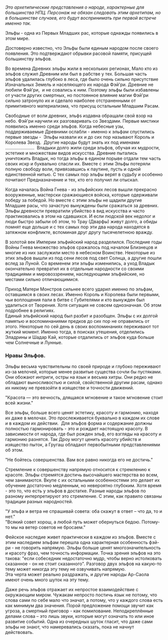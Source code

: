 *Это архетипические представления о народе, характерные для большинства НПЦ. Персонаж не обязан следовать этим архетипам, но в большинстве случаев, его будут воспринимать при первой встрече именно так.*

Эльфы - одна из Первых Младших рас, которые однажды появились в этом мире.

Достоверно известно, что Эльфы были единым народом после своего появления. Это подтверждают обрывки расовой памяти, присущей большинству эльфов. 

Во времена Древних эльфы жили в нескольких регионах, Мало кто из эльфов служил Древним или был в рабстве у тех. Большая часть эльфов удалилась глубоко в леса, где было очень сильно присутствие Изначальных Земель и населяющего их народа Фэй'ри. 
Древние не любили Фэй'ри,  и не совались к ним. Поэтому эльфы были избавлены от участи других смертных, но постоянное влияние магии Фэй'ри сильно затронуло их и сделало наиболее отстраненными от примитивного материализма, что присущ остальным Младшим Расам. 

Свободные от воли древних, эльфs издавна обращали свой взор на небо. Фэй'ри научили их разговаривать со Звездами. Первые мистики появились именно среди эльфов. Когда небесные узы, поддерживаемые Древними ослабли - именно к эльфам спустились первые звезды -  Эльфы назвали их и до сих пор называют Король и Королева Звезд.  Другие народы будут знать их под именами .......................  Владыки долго жили среди эльфов, обучая их мудрости, эстетике и множествам видов искусства. Древние пытались уничтожить Владык, но тогда эльфы в едином порыве отдали тем часть своих искр и буквально спасли их. Вместе с этим Эльфы потеряли полную свободу воли, привязавшись к паутине, пусть и одной единственной нитью. С тех самых пор эльфы верят в судьбу и особенно почитают Предназначение и тех, кто его получил ли отыскал. 

Когда началась Война Гнева - из эльфийских лесов вышли прекрасно вооруженные, мастерски сражающиеся войска, которые одерживали победу за победой. Но вместе с этим эльфы не щадили другие Младшие расы, что зачастую вынуждены были сражаться за древних. Эльфы древности превратили убийство в вид искусства и часто практиковались в этом на сдавшихся. И если людской век недолог и люди быстро забыли об этом, то Трау (Дварфы) живут долго, а обиды помнят еще дольше и с тех самых пор эти два народа находятся в затяжном конфликте, вспоминая друг другу тысячелетнюю вражду. 

В золотой век Империи эльфийский народ разделился. Последние годы Войны Гнева множество эльфов сражалось под началом Близнецов и многие из них заслужили место в небесном Воинстве. Некоторые из этих эльфов вышли из под сени лесов под свет Солнца, а другие пошли вслед за Луной. Со временем эти эльфы изменились, а уход Владык окончательно превратил их в отдельные народности со своими традициями и мировоззрением, наследующими эльфийские, но местами сильно отличающимися.

Приход Матери Монстров сильнее всего ударил именно по эльфам, оставшимся в своих лесах. Именно Король и Королева были первыми, чьи воплощения пали в битве с Губителями и кто вынужден был удалиться от Творения. Хотя ситуация не совсем однозначная. Об этом подробнее в религиях.  
Единый эльфийский народ был разбит и разобщен. Эльфы с их долгой памятью и воспоминаниями предков до сих пор не оправились от этого. Некоторые по сей день в своих воспоминаниях переживают тот жуткий момент. Именно тогда, в поисках утешения, отделились Эладрины и Шадар Кай, которые отдалились от эльфов куда больше чем Солнечные и Лунные. 

### Нравы Эльфов.

Эльфы весьма чувствительны по своей природе и глубоко переживают из-за мелочей, которые менее развитые существа сочли бы пустяками. Они обожают интриги, остры на язык и весьма хитры. Они редко не обладают выносливостью и силой, свойственной другим расам, однако их никому не превзойти в изяществе и точности движений. 

"Красота — это вечность, длящаяся мгновение и такое мгновение стоит всей жизни."

Все эльфы, больше всего ценят эстетику, красоту и гармонию, находя их даже в мелочах. Это прослеживается буквально в каждом их слове и в каждом их действии.  Для эльфов форма и содержание должны полностью гармонировать - это и рождает настоящую красоту. В зависимости от народа, где был рожден эльф, его взгляды на красоту и гармонию разнятся. Так Дроу могут ценить красоту убийств и изящество пыток, а Гругаш обладают первобытными представлениями об этом.  

"Не бойтесь совершенства. Вам все равно никогда его не достичь." 

Стремление к совершенству напрямую относится к стремлению к красоте. Эльфы стремятся достичь высочайшего мастерства во всем, чем занимаются. Вкупе с их остальными особенностями это делает их обучение достаточно медленным, но невероятно глубоким. Хотя время - это то, что есть у эльфов в достатке. Разные народы эльфов по разному интерпретируют это стремление. С этим, как правило связаны традиции разных народностей.

"У эльфа и ветра не спрашивай совета: оба скажут в ответ – что да, то и нет."  
"Всякий совет хорош, а любой путь может обернуться бедою. Потому-то мы на ветер советов не бросаем."

Фейское наследие живет практически в каждом из эльфов. Вместе с этим наследием эльфам перешла одна характерная особенность фэй-ри - не говорить напрямую. Эльфы больше ценят многозначительность и красоту фраз, чем точность информации. Точка зрения эльфов на это такова: "если собеседник недостаточно мудр, чтобы верно истолковать сказанное - он не стоит сказанного". Разговор двух эльфов на какую-то тему может никогда эту тему не озвучивать напрямую.  
Эта черта может реально раздражать, и другие народы Ар-Саола имеют очень много шуток на эту тему.

Даже речь эльфов отражает их непростое взаимодействие с окружающим миром. Чужакам непросто постичь язык не потому, что слова сами по себе мало что значат, а потому, что у каждого слова есть как минимум два значения. Порой предложение помощи звучит как угроза, а смертный приговор - как помилование. Неподкреплённые делами слова – это лишь звуки, которые могут означать то или иное развитие событий. Одна из очередных шуток гласит, что даже сами эльфы не знают, что намеревались сказать, пока не начнут действовать.